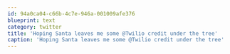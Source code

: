 ```yaml
---
id: 94a0ca04-c66b-4c7e-946a-001009afe376
blueprint: text
category: twitter
title: 'Hoping Santa leaves me some @Twilio credit under the tree'
caption: 'Hoping Santa leaves me some @Twilio credit under the tree'
---
```

